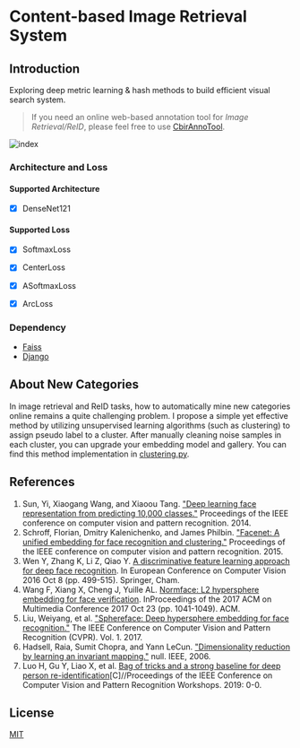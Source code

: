 # Content-based Image Retrieval System
## Introduction
Exploring deep metric learning & hash methods to build efficient visual search system.

> If you need an online web-based annotation tool for _Image Retrieval/ReID_, please feel free to use [CbirAnnoTool](https://github.com/lucasxlu/CbirAnnoTool.git).

![index](https://raw.githubusercontent.com/lucasxlu/CbirAnnoTool/master/index.png)

### Architecture and Loss
#### Supported Architecture
- [x] DenseNet121

#### Supported Loss
- [x] SoftmaxLoss
- [x] CenterLoss
- [x] ASoftmaxLoss
- [x] ArcLoss


### Dependency
 * [Faiss](https://github.com/facebookresearch/faiss.git)
 * [Django](https://www.djangoproject.com/)
 

## About New Categories
In image retrieval and ReID tasks, how to automatically mine new categories online remains a quite challenging problem.
I propose a simple yet effective method by utilizing unsupervised learning algorithms (such as clustering) to assign pseudo label to a cluster.
After manually cleaning noise samples in each cluster, you can upgrade your embedding model and gallery. You can find this method implementation in [clustering.py](./clustering.py).


## References
1. Sun, Yi, Xiaogang Wang, and Xiaoou Tang. ["Deep learning face representation from predicting 10,000 classes."](http://mmlab.ie.cuhk.edu.hk/pdf/YiSun_CVPR14.pdf) Proceedings of the IEEE conference on computer vision and pattern recognition. 2014.
2. Schroff, Florian, Dmitry Kalenichenko, and James Philbin. ["Facenet: A unified embedding for face recognition and clustering."](https://www.cv-foundation.org/openaccess/content_cvpr_2015/papers/Schroff_FaceNet_A_Unified_2015_CVPR_paper.pdf) Proceedings of the IEEE conference on computer vision and pattern recognition. 2015.
3. Wen Y, Zhang K, Li Z, Qiao Y. [A discriminative feature learning approach for deep face recognition](https://ydwen.github.io/papers/WenECCV16.pdf). In European Conference on Computer Vision 2016 Oct 8 (pp. 499-515). Springer, Cham.
4. Wang F, Xiang X, Cheng J, Yuille AL. [Normface: L2 hypersphere embedding for face verification](https://arxiv.org/pdf/1704.06369v4.pdf). InProceedings of the 2017 ACM on Multimedia Conference 2017 Oct 23 (pp. 1041-1049). ACM.
5. Liu, Weiyang, et al. ["Sphereface: Deep hypersphere embedding for face recognition."](http://openaccess.thecvf.com/content_cvpr_2017/papers/Liu_SphereFace_Deep_Hypersphere_CVPR_2017_paper.pdf) The IEEE Conference on Computer Vision and Pattern Recognition (CVPR). Vol. 1. 2017.
6. Hadsell, Raia, Sumit Chopra, and Yann LeCun. ["Dimensionality reduction by learning an invariant mapping."](http://www.cs.toronto.edu/~hinton/csc2535/readings/hadsell-chopra-lecun-06-1.pdf) null. IEEE, 2006.
7. Luo H, Gu Y, Liao X, et al. [Bag of tricks and a strong baseline for deep person re-identification](http://openaccess.thecvf.com/content_CVPRW_2019/papers/TRMTMCT/Luo_Bag_of_Tricks_and_a_Strong_Baseline_for_Deep_Person_CVPRW_2019_paper.pdf)[C]//Proceedings of the IEEE Conference on Computer Vision and Pattern Recognition Workshops. 2019: 0-0.


## License
[MIT](./LICENSE)
